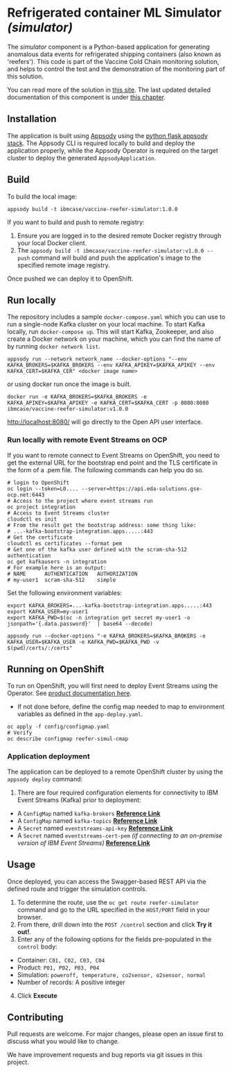 # Refrigerated container ML Simulator _(simulator)_

The _simulator_ component is a Python-based application for generating anomalous data events for refrigerated shipping containers (also known as 'reefers'). This code is part of the Vaccine Cold Chain monitoring solution, and helps to control the test and the demonstration of the monitoring part of this solution. 

You can read more of the solution in [this site](https://ibm-cloud-architecture.github.io/vaccine-solution-main/). 
The last updated detailed documentation of this component is under [this chapter](https://ibm-cloud-architecture.github.io/vaccine-solution-main/solution/reefer-iot/).

## Installation

The application is built using [Appsody](https://appsody.dev) using the [python flask appsody stack](https://github.com/appsody/stacks/tree/master/incubator/python-flask).  The Appsody CLI is required locally to build and deploy the application properly, while the Appsody Operator is required on the target cluster to deploy the generated `AppsodyApplication`.

## Build

To build the local image:

```shell
appsody build -t ibmcase/vaccine-reefer-simulator:1.0.0
```

If you want to build and push to remote registry:

1. Ensure you are logged in to the desired remote Docker registry through your local Docker client.
2. The `appsody build -t ibmcase/vaccine-reefer-simulator:v1.0.0 --push` command will build and push the application's image to the specified remote image registry.

Once pushed we can deploy it to OpenShift.

## Run locally

The repository includes a sample `docker-compose.yaml` which you can use to run a single-node Kafka cluster on your local machine. To start Kafka locally, run `docker-compose up`. This will start Kafka, Zookeeper, and also create a Docker network on your machine, which you can find the name of by running `docker network list`.

`appsody run --network network_name --docker-options "--env KAFKA_BROKERS=$KAFKA_BROKERS --env KAFKA_APIKEY=$KAFKA_APIKEY --env KAFKA_CERT=$KAFKA_CER" <docker image name>`

or using docker run once the image is built.

`docker run -e KAFKA_BROKERS=$KAFKA_BROKERS -e KAFKA_APIKEY=$KAFKA_APIKEY -e KAFKA_CERT=$KAFKA_CERT -p 8080:8080 ibmcase/vaccine-reefer-simulator:v1.0.0`

[http://localhost:8080/](http://localhost:8080/) will go directly to the Open API user interface.

### Run locally with remote Event Streams on OCP

If you want to remote connect to Event Streams on OpenShift, you need to get the external URL for the bootstrap end point and the TLS certificate in the form of a .pem file. The following commands can help you do so.

```shell
# login to OpenShift
oc login --token=L0.... --server=https://api.eda-solutions.gse-ocp.net:6443
# Access to the project where event streams run
oc project integration
# Access to Event Streams cluster
cloudctl es init
# From the result get the bootstrap address: some thing like:
# ...-kafka-bootstrap-integration.apps.....:443 
# Get the certificate
cloudctl es certificates --format pem
# Get one of the kafka user defined with the scram-sha-512 authentication
oc get kafkausers -n integration
# For example here is an output: 
# NAME      AUTHENTICATION   AUTHORIZATION
# my-user1  scram-sha-512    simple
```

Set the following environment variables:

```shell
export KAFKA_BROKERS=...-kafka-bootstrap-integration.apps.....:443 
export KAFKA_USER=my-user1
export KAFKA_PWD=$(oc -n integration get secret my-user1 -o jsonpath='{.data.password}'  | base64 --decode)
```

```shell
appsody run --docker-options "-e KAFKA_BROKERS=$KAFKA_BROKERS -e KAFKA_USER=$KAFKA_USER -e KAFKA_PWD=$KAFKA_PWD -v $(pwd)/certs/:/certs"
```


## Running on OpenShift

To run on OpenShift, you will first need to deploy Event Streams using the Operator. See [product documentation here](https://ibm.github.io/event-streams/installing/installing/).

* If not done before, define the config map needed to map to environment variables as defined in the `app-deploy.yaml`.
 
 ```shell
 oc apply -f config/configmap.yaml
 # Verify 
 oc describe configmap reefer-simul-cmap
 ```

### Application deployment

The application can be deployed to a remote OpenShift cluster by using the `appsody deploy` command:

1. There are four required configuration elements for connectivity to IBM Event Streams (Kafka) prior to deployment:

  - A `ConfigMap` named `kafka-brokers` **[Reference Link](https://ibm-cloud-architecture.github.io/refarch-kc/deployments/backing-services/#event-streams-kafka-brokers_1)**
  - A `ConfigMap` named `kafka-topics` **[Reference Link](https://ibm-cloud-architecture.github.io/refarch-kc/deployments/backing-services/#event-streams-kafka-topics_1)**
  - A `Secret` named `eventstreams-api-key` **[Reference Link](https://ibm-cloud-architecture.github.io/refarch-kc/deployments/backing-services/#event-streams-api-key_1)**
  - A `Secret` named `eventstreams-cert-pem` _(if connecting to an on-premise version of IBM Event Streams)_ **[Reference Link](https://ibm-cloud-architecture.github.io/refarch-kc/deployments/backing-services/#event-streams-certificates)**

## Usage

Once deployed, you can access the Swagger-based REST API via the defined route and trigger the simulation controls.

1. To determine the route, use the `oc get route reefer-simulator` command and go to the URL specified in the `HOST/PORT` field in your browser.
2. From there, drill down into the `POST /control` section and click **Try it out!**.
3. Enter any of the following options for the fields pre-populated in the `control` body:

  - Container: `C01, C02, C03, C04`
  - Product: `P01, P02, P03, P04`
  - Simulation: `poweroff, temperature, co2sensor, o2sensor, normal`
  - Number of records: A positive integer

4. Click **Execute**

## Contributing

Pull requests are welcome. For major changes, please open an issue first to discuss what you would like to change.

We have improvement requests and bug reports via git issues in this project.
